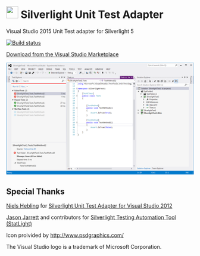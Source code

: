 # <img src="Installer\bluebox.ico" height="32" width="32"> Silverlight Unit Test Adapter

Visual Studio 2015 Unit Test adapter for Silverlight 5

[![Build status](https://ci.appveyor.com/api/projects/status/iwnuyva3s95ax25q/branch/master)](https://ci.appveyor.com/project/icnocop/silverlightunittestadapter/branch/master)

[Download from the Visual Studio Marketplace](https://marketplace.visualstudio.com/items?itemName=RamiAbughazaleh.SilverlightUnitTestAdapter)

![Screenshot](Installer/Screenshot.png)

## Special Thanks

[Niels Hebling](https://nielshebling.de) for [Silverlight Unit Test Adapter for Visual Studio 2012](https://marketplace.visualstudio.com/items?itemName=nielshebling.SilverlightUnitTestAdapter)

[Jason Jarrett](https://github.com/staxmanade) and contributors for [Silverlight Testing Automation Tool (StatLight)](https://github.com/staxmanade/StatLight)

Icon proivided by http://www.psdgraphics.com/

The Visual Studio logo is a trademark of Microsoft Corporation.